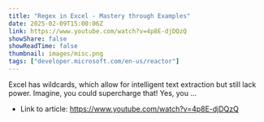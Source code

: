```yaml
---
title: "Regex in Excel - Mastery through Examples"
date: 2025-02-09T15:00:06Z
link: https://www.youtube.com/watch?v=4p8E-djDQzQ
showShare: false
showReadTime: false
thumbnail: images/misc.png
tags: ["developer.microsoft.com/en-us/reactor"]
---
```

Excel has wildcards, which allow for intelligent text extraction but still lack power. Imagine, you could supercharge that! Yes, you ...

- Link to article: https://www.youtube.com/watch?v=4p8E-djDQzQ